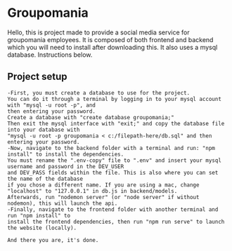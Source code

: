 # Groupomania

Hello,
this is project made to provide a social media service for groupomania employees.
It is composed of both frontend and backend which you will need to install after downloading this.
It also uses a mysql database.
Instructions below.

## Project setup
```
-First, you must create a database to use for the project.
You can do it through a terminal by logging in to your mysql account with "mysql -u root -p", and 
then entering your password.
Create a database with "create database groupomania;"
Then exit the mysql interface with "exit;" and copy the database file into your database with 
"mysql -u root -p groupomania < c:/filepath-here/db.sql" and then entering your password.
-Now, navigate to the backend folder with a terminal and run: "npm install" to install the dependencies.
You must rename the ".env-copy" file to ".env" and insert your mysql username and password in the DEV_USER 
and DEV_PASS fields within the file. This is also where you can set the name of the database 
if you chose a different name. If you are using a mac, change "localhost" to "127.0.0.1" in db.js in backend/models.
Afterwards, run "nodemon server" (or "node server" if without nodemon), this will launch the api.
-Finally, navigate to the frontend folder with another terminal and run "npm install" to 
install the frontend dependencies, then run "npm run serve" to launch 
the website (locally).

And there you are, it's done.
```
